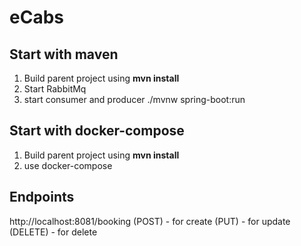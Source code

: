 # eCabs
## Start with maven
1. Build parent project using __mvn install__ 
2. Start RabbitMq
3. start consumer and producer ./mvnw spring-boot:run

## Start with docker-compose 
1. Build parent project using __mvn install__ 
2. use docker-compose

## Endpoints
http://localhost:8081/booking 
(POST) - for create
(PUT) - for update
(DELETE) - for delete
